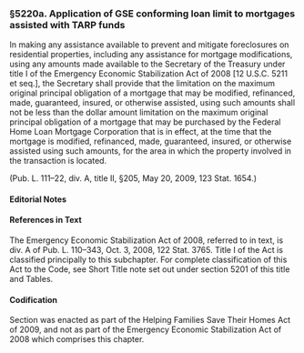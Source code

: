 ### §5220a. Application of GSE conforming loan limit to mortgages assisted with TARP funds ###

In making any assistance available to prevent and mitigate foreclosures on residential properties, including any assistance for mortgage modifications, using any amounts made available to the Secretary of the Treasury under title I of the Emergency Economic Stabilization Act of 2008 [12 U.S.C. 5211 et seq.], the Secretary shall provide that the limitation on the maximum original principal obligation of a mortgage that may be modified, refinanced, made, guaranteed, insured, or otherwise assisted, using such amounts shall not be less than the dollar amount limitation on the maximum original principal obligation of a mortgage that may be purchased by the Federal Home Loan Mortgage Corporation that is in effect, at the time that the mortgage is modified, refinanced, made, guaranteed, insured, or otherwise assisted using such amounts, for the area in which the property involved in the transaction is located.

(Pub. L. 111–22, div. A, title II, §205, May 20, 2009, 123 Stat. 1654.)

#### **Editorial Notes** ####

#### References in Text ####

The Emergency Economic Stabilization Act of 2008, referred to in text, is div. A of Pub. L. 110–343, Oct. 3, 2008, 122 Stat. 3765. Title I of the Act is classified principally to this subchapter. For complete classification of this Act to the Code, see Short Title note set out under section 5201 of this title and Tables.

#### Codification ####

Section was enacted as part of the Helping Families Save Their Homes Act of 2009, and not as part of the Emergency Economic Stabilization Act of 2008 which comprises this chapter.